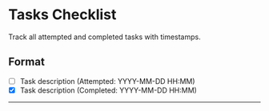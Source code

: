 # Tasks Checklist

Track all attempted and completed tasks with timestamps.

## Format
- [ ] Task description (Attempted: YYYY-MM-DD HH:MM)
- [x] Task description (Completed: YYYY-MM-DD HH:MM)

---